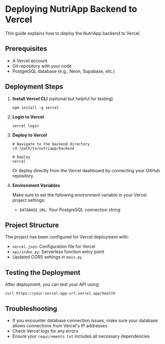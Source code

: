 # Deploying NutriApp Backend to Vercel

This guide explains how to deploy the NutriApp backend to Vercel.

## Prerequisites

- A Vercel account
- Git repository with your code
- PostgreSQL database (e.g., Neon, Supabase, etc.)

## Deployment Steps

1. **Install Vercel CLI** (optional but helpful for testing)
   ```
   npm install -g vercel
   ```

2. **Login to Vercel**
   ```
   vercel login
   ```

3. **Deploy to Vercel**
   ```
   # Navigate to the backend directory
   cd /path/to/nutriapp/backend
   
   # Deploy
   vercel
   ```

   Or deploy directly from the Vercel dashboard by connecting your GitHub repository.

4. **Environment Variables**
   
   Make sure to set the following environment variable in your Vercel project settings:
   
   - `DATABASE_URL`: Your PostgreSQL connection string

## Project Structure

The project has been configured for Vercel deployment with:

- `vercel.json`: Configuration file for Vercel
- `api/index.py`: Serverless function entry point
- Updated CORS settings in `main.py`

## Testing the Deployment

After deployment, you can test your API using:

```
curl https://your-vercel-app-url.vercel.app/health
```

## Troubleshooting

- If you encounter database connection issues, make sure your database allows connections from Vercel's IP addresses
- Check Vercel logs for any errors
- Ensure your `requirements.txt` includes all necessary dependencies
